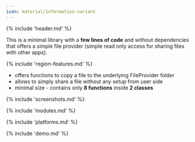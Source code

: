 ```yaml
---
icon: material/information-variant
---
```


{% include 'header.md' %}

This is a minimal library with a **few lines of code** and without dependencies that offers a simple file provider (simple read only access for sharing files with other apps).

{% include 'region-features.md' %}

* offers functions to copy a file to the underlying FileProvider folder
* allows to simply share a file without any setup from user side
* minimal size - contains only **8 functions** inside **2 classes**

{% include 'screenshots.md' %}

{% include 'modules.md' %}

{% include 'platforms.md' %}

{% include 'demo.md' %}